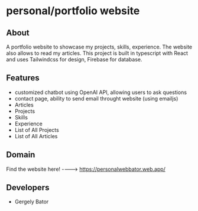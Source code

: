 # personal/portfolio website

## About
A portfolio website to showcase my projects, skills, experience. The website also allows to read my articles. This project is built in typescript with React and uses Tailwindcss for design, Firebase for database.

## Features
<ul>
  <li>customized chatbot using OpenAI API, allowing users to ask questions</li>
  <li>contact page, ability to send email throught website (using emailjs)</li>
  <li>Articles</li>
  <li>Projects</li>
  <li>Skills</li>
  <li>Experience</li>
  <li>List of All Projects</li>
  <li>List of All Articles</li>
</ul>

## Domain
Find the website here! ----> https://personalwebbator.web.app/

## Developers
- Gergely Bator
